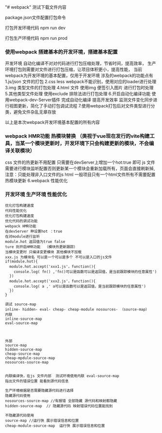 "# webpack" 
测试下载文件内容

package.json文件配置打包命令

打包开发环境代码
npm run dev 

打包生产环境代码
npm run prod 

### 使用webpack 搭建基本的开发环境，搭建基本配置

开发环境 自动化编译不对对代码进行打包压缩处理，节省时间，提高效率，
生产环境打包则需要对文件进行打包压缩，让项目体积更小，提高性能，
当前webpack为开发环境的基本配置，仅用于开发环境
涉及的webpack的功能点有
1.js/json 文件的打包
2.css less webpack不能识别，使用对应的loader进行处理
3.img 类型文件的打包处理 
4.html 文件 使用img 便签引入图片 进行打包时处理
5.其他类型文件处理  使用exclude 排除法进行打包处理
6.开启自动化编译功能  使用webpack-dev-Server插件 完成自动化编译 提高开发效率  监测文件变化同步进行视图更新，简化了手动打包调试流程
7.使用webpack打包后对文件类型进行分类，避免文件杂乱无章存放

以上是本次webpack开发环境基本配置的所有内容

### webpack HMR功能  热模块替换 （类视于vue现在发行的vite构建工具，当某一个模块更新时，开发环境下只会构建更新的模块，不会编译关联模块） 
css 文件的热更新不用配置  只需要在devServer上增加一个hot:true 即可
js  文件需要进行模块监听配置否则更新某一个模块会重新加载所有，页面会直接刷新掉,
注意：只能处理非入口文件的js 
html 一般项目只有一个html文件所有不需要配置热模块更新
6.webpack 性能优化
### 开发环境  生产环境  性能优化  
    优化打包构建速度
    代码性能优化
    优化打包构建速度
    优化代码的调试功能  
    webpack HMR功能
    在devServer 种设置hot ：true
    在对module进行监听
    module.hot 返回值为true false 
    ture 则开启HMR功能  （模块热更新跟踪）
    当模块变更时 只编译变更模块 其他模块不加载
    xxx.js 为模块名 可以是一个可以是多个 不可以是入口的js文件
    if(module.hot){
      module.hot.accept('xxx1.js'，function(){
        console.log( fn() ,'fn()可以是函数可以是返回值，是当前跟踪模块的任意属性')
      })
      module.hot.accept('xxx2.js'，function(){
        console.log( a ,' a可以是函数可以是返回值，是当前跟踪模块的任意属性')
      })
    }

    调试 source-map
    inline- hidden- eval- cheap- cheap-module nosources- （source-map）
    内联 
    inline-source-map
    eval-source-map
    
    

    外部
    source-map
    hidden-source-map
    cheap-source-map
    cheap-mpdule-source-map
    nosources-source-map
   

    内联编译快，在js 文件内部  测试环境使用内联 eval-source-map 
    指出文件的错误位置 能看到源代码信息

    生产环境根据是否需要隐藏源代码进行选择
    隐藏源代码使用
    nosources-source-map //有报错 全部隐藏 源代码和映射都隐藏
    hidden-source-map  // 隐藏源代码 映射错误代码位置能找到

    不隐藏源代码使用
    source-map //运行快 展示错误信息和位置
    cheap-module-source-map  运行快 展示错误信息和位置





